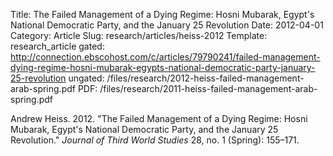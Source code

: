 Title: The Failed Management of a Dying Regime: Hosni Mubarak, Egypt's National Democratic Party, and the January 25 Revolution
Date: 2012-04-01
Category: Article
Slug: research/articles/heiss-2012
Template: research_article
gated: http://connection.ebscohost.com/c/articles/79790241/failed-management-dying-regime-hosni-mubarak-egypts-national-democratic-party-january-25-revolution
ungated: /files/research/2012-heiss-failed-management-arab-spring.pdf
PDF: /files/research/2011-heiss-failed-management-arab-spring.pdf

Andrew Heiss. 2012. "The Failed Management of a Dying Regime: Hosni Mubarak, Egypt's National Democratic Party, and the January 25 Revolution." *Journal of Third World Studies* 28, no. 1 (Spring): 155–171.
